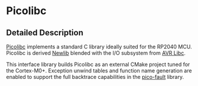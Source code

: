 # Picolibc

## Detailed Description
[Picolibc](https://github.com/picolibc/picolibc) implements a standard C library ideally suited for the RP2040 MCU. Picolibc is derived [Newlib](https://sourceware.org/newlib/) blended with the I/O subsystem from [AVR Libc](https://www.nongnu.org/avr-libc).

This interface library builds Picolibc as an external CMake project tuned for the Cortex-M0+. Exception unwind tables and function name generation are enabled to support the full backtrace capabilities in the [pico-fault](../pico-fault/pico-fault.md) library.

